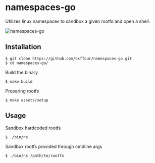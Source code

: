 namespaces-go
=================

Utilizes linux namespaces to sandbox a given rootfs and open a shell.

![namespaces-go]()

Installation
--------------

    $ git clone https://github.com/bxffour/namespaces-go.git
    $ cd namespaces-go/

Build the binary

    $ make build

Preparing rootfs

    $ make assets/setup

Usage
--------------

Sandbox hardcoded rootfs

    $ ./bin/ns

Sandbox rootfs provided through cmdline args

    $ ./bin/ns /path/to/rootfs
